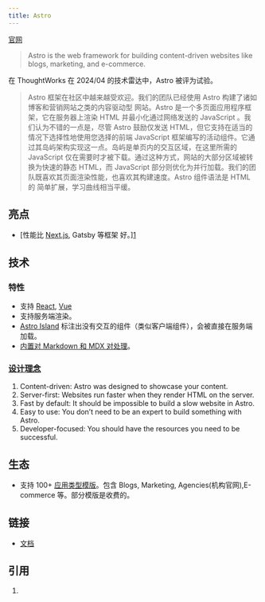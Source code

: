 ```yaml
---
title: Astro
---
```

[官网](https://astro.build/)
> Astro is the web framework for building content-driven websites like blogs, marketing, and e-commerce.

在 ThoughtWorks 在 2024/04 的技术雷达中，Astro 被评为试验。
> Astro 框架在社区中越来越受欢迎。我们的团队已经使用 Astro 构建了诸如博客和营销网站之类的内容驱动型
网站。Astro 是一个多页面应用程序框架，它在服务器上渲染 HTML 并最小化通过网络发送的 JavaScript 。我
们认为不错的一点是，尽管 Astro 鼓励仅发送 HTML，但它支持在适当的情况下选择性地使用您选择的前端
JavaScript 框架编写的活动组件。它通过其岛屿架构实现这一点。岛屿是单页内的交互区域，在这里所需的
JavaScript 仅在需要时才被下载。通过这种方式，网站的大部分区域被转换为快速的静态 HTML，而 JavaScript
部分则优化为并行加载。我们的团队既喜欢其页面渲染性能，也喜欢其构建速度。Astro 组件语法是 HTML 的
简单扩展，学习曲线相当平缓。

## 亮点
* [性能比 [Next.js](./next.md), Gatsby 等框架 好。][1]

## 技术
### 特性
* 支持 [React](../../frontend/content/react/readme.md), [Vue](../../frontend/content/vue.md)
* 支持服务端渲染。
* [Astro Island](https://docs.astro.build/zh-cn/concepts/islands/) 标注出没有交互的组件（类似客户端组件），会被直接在服务端加载。
* [内置对 Markdown 和 MDX 对处理](https://docs.astro.build/en/guides/markdown-content/)。

### [设计理念](https://docs.astro.build/en/concepts/why-astro/#design-principles)
1. Content-driven: Astro was designed to showcase your content.
2. Server-first: Websites run faster when they render HTML on the server. 
3. Fast by default: It should be impossible to build a slow website in Astro.
4. Easy to use: You don’t need to be an expert to build something with Astro.
5. Developer-focused: You should have the resources you need to be successful.

## 生态
* 支持 100+ [应用类型模版](https://astro.build/themes/)。包含 Blogs, Marketing, Agencies(机构官网),E-commerce 等。部分模版是收费的。

## 链接
* [文档](https://docs.astro.build/zh-cn/)

## 引用
1. [1]: [Astro](https://astro.build/)
